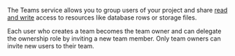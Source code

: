 The Teams service allows you to group users of your project and share [read and write](/docs/advanced/platform/permissions) access to resources like database rows or storage files.

Each user who creates a team becomes the team owner and can delegate the ownership role by inviting a new team member. Only team owners can invite new users to their team.
